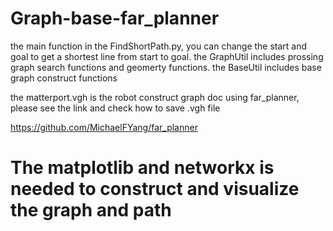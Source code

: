 # Graph-base-far_planner

  the main function in the FindShortPath.py, you can change the start and goal to get a shortest line from start to goal.
  the GraphUtil includes prossing graph search functions and geomerty functions.
  the BaseUtil includes base graph construct functions
  
  the matterport.vgh is the robot construct graph doc using far_planner, please see the link and check how to save .vgh file
  
  https://github.com/MichaelFYang/far_planner
  
  
  
  # The matplotlib and networkx is needed to construct and visualize the graph and path
